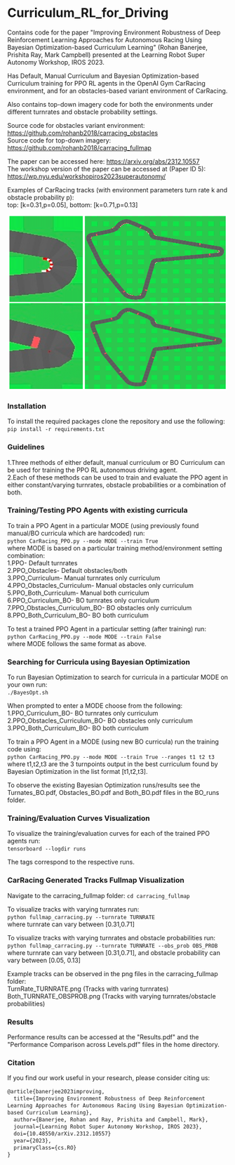 # Curriculum_RL_for_Driving

Contains code for the paper "Improving Environment Robustness of Deep Reinforcement Learning Approaches for Autonomous Racing Using Bayesian Optimization-based Curriculum Learning" (Rohan Banerjee, Prishita Ray, Mark Campbell) presented at the Learning Robot Super Autonomy Workshop, IROS 2023.  

Has Default, Manual Curriculum and Bayesian Optimization-based Curriculum training for PPO RL agents in the OpenAI Gym CarRacing environment, and for an obstacles-based variant environment of CarRacing.  

Also contains top-down imagery code for both the environments under different turnrates and obstacle probability settings. 

Source code for obstacles variant environment: https://github.com/rohanb2018/carracing_obstacles     
Source code for top-down imagery: https://github.com/rohanb2018/carracing_fullmap   

The paper can be accessed here: https://arxiv.org/abs/2312.10557  
The workshop version of the paper can be accessed at (Paper ID 5): https://wp.nyu.edu/workshopiros2023superautonomy/   

Examples of CarRacing tracks (with environment parameters turn rate k and obstacle probability p):  
top: [k=0.31,p=0.05], bottom: [k=0.71,p=0.13]  

<p align="center">
<img width="500" height="400" src="https://github.com/PRISHIta123/Curriculum_RL_for_Driving/blob/main/kappa_p_combined.png?raw=true"/>
</p>

### Installation 

To install the required packages clone the repository and use the following:    
```pip install -r requirements.txt```  

### Guidelines 

1.Three methods of either default, manual curriculum or BO Curriculum can be used for training the PPO RL autonomous driving agent.    
2.Each of these methods can be used to train and evaluate the PPO agent in either constant/varying turnrates, obstacle probabilities or a combination of both.  

### Training/Testing PPO Agents with existing curricula 

To train a PPO Agent in a particular MODE (using previously found manual/BO curricula which are hardcoded) run:  
```python CarRacing_PPO.py --mode MODE --train True```  
where MODE is based on a particular training method/environment setting combination:  
1.PPO- Default turnrates  
2.PPO_Obstacles- Default obstacles/both  
3.PPO_Curriculum- Manual turnrates only curriculum  
4.PPO_Obstacles_Curriculum- Manual obstacles only curriculum  
5.PPO_Both_Curriculum- Manual both curriculum  
6.PPO_Curriculum_BO- BO turnrates only curriculum  
7.PPO_Obstacles_Curriculum_BO- BO obstacles only curriculum  
8.PPO_Both_Curriculum_BO- BO both curriculum  

To test a trained PPO Agent in a particular setting (after training) run:  
```python CarRacing_PPO.py --mode MODE --train False```  
where MODE follows the same format as above. 

### Searching for Curricula using Bayesian Optimization  

To run Bayesian Optimization to search for curricula in a particular MODE on your own run:  
```./BayesOpt.sh```  

When prompted to enter a MODE choose from the following:  
1.PPO_Curriculum_BO- BO turnrates only curriculum  
2.PPO_Obstacles_Curriculum_BO- BO obstacles only curriculum  
3.PPO_Both_Curriculum_BO- BO both curriculum  

To train a PPO Agent in a MODE (using new BO curricula) run the training code using:  
```python CarRacing_PPO.py --mode MODE --train True --ranges t1 t2 t3```  
where t1,t2,t3 are the 3 turnpoints output in the best curriculum found by Bayesian Optimization in the list format [t1,t2,t3].  

To observe the existing Bayesian Optimization runs/results see the Turnates_BO.pdf, Obstacles_BO.pdf and Both_BO.pdf files in the BO_runs folder.

### Training/Evaluation Curves Visualization  

To visualize the training/evaluation curves for each of the trained PPO agents run:  
```tensorboard --logdir runs```  

The tags correspond to the respective runs.
  
### CarRacing Generated Tracks Fullmap Visualization  

Navigate to the carracing_fullmap folder: ```cd carracing_fullmap```  

To visualize tracks with varying turnrates run:  
```python fullmap_carracing.py --turnrate TURNRATE```  
where turnrate can vary between [0.31,0.71]  

To visualize tracks with varying turnrates and obstacle probabilities run:  
```python fullmap_carracing.py --turnrate TURNRATE --obs_prob OBS_PROB```  
where turnrate can vary between [0.31,0.71], and obstacle probability can vary between [0.05, 0.13]  

Example tracks can be observed in the png files in the carracing_fullmap folder:  
TurnRate_TURNRATE.png (Tracks with varing turnrates)  
Both_TURNRATE_OBSPROB.png (Tracks with varying turnrates/obstacle probabilities)  

### Results  

Performance results can be accessed at the "Results.pdf" and the "Performance Comparison across Levels.pdf" files in the home directory. 

### Citation 

If you find our work useful in your research, please consider citing us:
```
@article{banerjee2023improving,
  title={Improving Environment Robustness of Deep Reinforcement Learning Approaches for Autonomous Racing Using Bayesian Optimization-based Curriculum Learning},
  author={Banerjee, Rohan and Ray, Prishita and Campbell, Mark},
  journal={Learning Robot Super Autonomy Workshop, IROS 2023},
  doi={10.48550/arXiv.2312.10557}
  year={2023},
  primaryClass={cs.RO}
}
```
